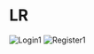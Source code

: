 # LR
![Login1](https://user-images.githubusercontent.com/86897399/163697646-390cff24-e5f2-4178-8ba7-cbf7dd79658e.png)
![Register1](https://user-images.githubusercontent.com/86897399/163697649-970a9300-198e-42b4-a67a-18371d8f43c3.png)
